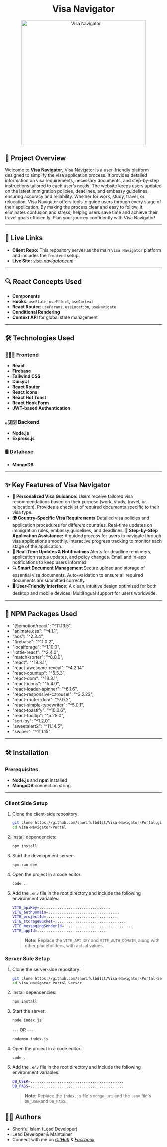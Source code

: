 <div align="center">
 <h1>Visa Navigator</h1>
  <a href="https://visa-navigator-portal-b5407.web.app/" target="_blank">
    <img src="https://i.ibb.co.com/HFCXqZj/screencapture-localhost-5173-2025-01-05-07-51-43.png" width="400px" alt="Visa Navigator"/> 
  </a>
 
</div>


## 📜 Project Overview

Welcome to **Visa Navigator**, Visa Navigator is a user-friendly platform designed to simplify the visa application process. It provides detailed information on visa requirements, necessary documents, and step-by-step instructions tailored to each user’s needs. The website keeps users updated on the latest immigration policies, deadlines, and embassy guidelines, ensuring accuracy and reliability. Whether for work, study, travel, or relocation, Visa Navigator offers tools to guide users through every stage of their application. By making the process clear and easy to follow, it eliminates confusion and stress, helping users save time and achieve their travel goals efficiently. Plan your journey confidently with Visa Navigator!

---

## 🚀 Live Links

- **Client Repo:** This repository serves as the main `Visa Navigator` platform and includes the `frontend` setup.
- **Live Site:** [_visa-navigator.com_](https://visa-navigator-portal-b5407.web.app/)

---

## 🔍 React Concepts Used

- **Components**
- **Hooks**: `useState`, `useEffect`, `useContext`
- **React Router**: `useParams`, `useLocation`, `useNavigate`
- **Conditional Rendering**
- **Context API** for global state management

---

## 🛠️ Technologies Used

### 👩🏼‍💻 Frontend

- **React**
- **Firebase**
- **Tailwind CSS**
- **DaisyUI**
- **React Router**
- **React Icons**
- **React Hot Toast**
- **React Hook Form**
- **JWT-based Authentication**

### ｡🇯‌🇸‌ Backend

- **Node.js**
- **Express.js**

### 🛢️ Database

- **MongoDB**

---

## ✨ Key Features of Visa Navigator
- **📝 Personalized Visa Guidance:** Users receive tailored visa recommendations based on their purpose (work, study, travel, or relocation). Provides a checklist of required documents specific to their visa type.
- **🌍 Country-Specific Visa Requirements** Detailed visa policies and application procedures for different countries.
Real-time updates on immigration rules, embassy guidelines, and deadlines.
**🔄 Step-by-Step Application Assistance:** A guided process for users to navigate through visa applications smoothly.
Interactive progress tracking to monitor each stage of the application.
- **📢 Real-Time Updates & Notifications** Alerts for deadline reminders, application status updates, and policy changes.
Email and in-app notifications to keep users informed.
- **🔍 Smart Document Management** Secure upload and storage of essential visa documents.
Auto-validation to ensure all required documents are submitted correctly.
- **🖥 User-Friendly Interface:** A clean, intuitive design optimized for both desktop and mobile devices.
Multilingual support for users worldwide.
---

## 🧰 NPM Packages Used

* "@emotion/react": "^11.13.5",
* "animate.css": "^4.1.1",
* "aos": "^2.3.4",
* "firebase": "^11.0.2",
* "localforage": "^1.10.0",
* "lottie-react": "^2.4.0",
* "match-sorter": "^8.0.0",
* "react": "^18.3.1",
* "react-awesome-reveal": "^4.2.14",
* "react-countup": "^6.5.3",
* "react-dom": "^18.3.1",
* "react-icons": "^5.4.0",
* "react-loader-spinner": "^6.1.6",
* "react-responsive-carousel": "^3.2.23",
* "react-router-dom": "^7.0.2",
* "react-simple-typewriter": "^5.0.1",
* "react-toastify": "^10.0.6",
* "react-tooltip": "^5.28.0",
* "sort-by": "^1.2.0",
* "sweetalert2": "^11.14.5",
* "swiper": "^11.1.15"

---

## 🛠 Installation

### Prerequisites

- **Node.js** and **npm** installed
- **MongoDB** connection string

---

### Client Side Setup

1. Clone the client-side repository:

   ```bash
   git clone https://github.com/shorifulbd1st/Visa-Navigator-Portal.git
   cd Visa-Navigator-Portal
   ```

2. Install dependencies:

   ```bash
   npm install
   ```

3. Start the development server:
   ```bash
   npm run dev
   ```
4. Open the project in a code editor:
   ```bash
   code .
   ```
5. Add the `.env` file in the root directory and include the following environment variables:
   ```bash
   VITE_apiKey=................................
   VITE_authDomain=................................
   VITE_projectId=................................
   VITE_storageBucket=................................
   VITE_messagingSenderId=................................
   VITE_appId=................................

   ```
   > **Note:** Replace the `VITE_API_KEY` and `VITE_AUTH_DOMAIN`, along with other placeholders, with actual values.

### Server Side Setup

1. Clone the server-side repository:

   ```bash
   git clone https://github.com/shorifulbd1st/Visa-Navigator-Portal-Server.git
   cd Visa-Navigator-Portal-Server
   ```

2. Install dependencies:

   ```bash
   npm install
   ```

3. Start the server:

   ```bash
   node index.js
   ```

   --- OR ---

   ```bash
   nodemon index.js
   ```

4. Open the project in a code editor:
   ```bash
   code .
   ```
5. Add the `.env` file in the root directory and include the following environment variables:
   ```bash
   DB_USER=..........................................
   DB_PASS=..........................................
   ```
   > **Note:** Replace the `index.js` file's `mongo_uri` and the `.env` file's `DB_USER`and `DB_PASS`.

## 🧑‍💻 Authors

- Shoriful Islam (Lead Developer)
- Lead Developer & Maintainer
- Connect with me on [_GitHub_](https://github.com/shorifulbd1st) & [_Facebook_](https://www.facebook.com/shoriful1st)
